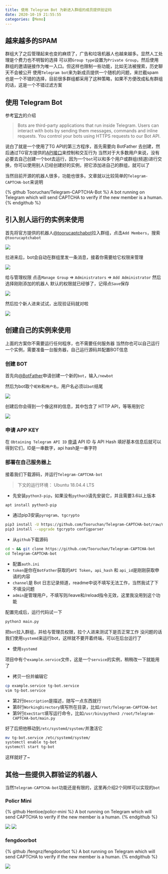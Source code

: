 ```yaml
---
title: 使用 Telegram Bot 为新进入群组的成员提供验证码
date: 2020-10-19 21:55:55
categories: [Memo]
---
```


## 越来越多的SPAM
群组大了之后管理起来也变的麻烦了，广告和垃圾机器人也越来越多。显然人工处理是个费力也不明智的选择
可以把`Group type`设置为`Private Group`，然后使用群组的邀请链接作为唯一入口。但这样也限制一些功能，比如无法被搜索，历史聊天不会被公开
使用`Telegram bot`来为新成员提供一个随机的问题，来拦截spam也是一个不错的选择，目前很多群组都采用了这种策略，如果不方便改成私有群组的话，这是一个不错过滤方案


## 使用 Telegram Bot

参考[官方](https://core.telegram.org/bots)的介绍

>Bots are third-party applications that run inside Telegram. Users can interact with bots by sending them messages, commands and inline requests. You control your bots using HTTPS requests to our Bot API.

说白了就是一个使用了TG API的第三方程序，首先需要向  BotFather 去创建，然后通过TG官方提供的[API接口](https://core.telegram.org/bots/api)来控制和交互行为
当然对于大多数用户来说，没有必要去自己创建一个bot去运行，因为一个`bot`可以和多个用户或群组(频道)进行交换，你可以使用别人已经创建好的实例，把它添加进自己的群组，就可以了

当然目前开源的机器人很多，功能也很多。文章就以比较简单的`Telegram-CAPTCHA-bot`来说明

{% github Tooruchan/Telegram-CAPTCHA-Bot  %}
A bot running on Telegram which will send CAPTCHA to verify if the new member is a human.
{% endgithub %}

## 引入别人运行的实例来使用

首先将官方提供的机器人[@toorucaptchabot](https://t.me/toorucaptchabot)拉入群组，点击`Add Members`，搜索`@toorucaptchabot`

![](https://img1.abyss.moe/2020/10/19/4ceeb52488739.jpg)

拉进来后，bot会自动在群组里发一条消息，接着你需要给它权限来管理

![](https://img1.abyss.moe/2020/10/19/21d1236459cc7.jpg)

给与管理权限
点击`Manage Group` => `Administrators` => `Add Administrator` 然后选择刚刚添加的机器人
默认的权限就已经够了，记得点`Save`保存

![](https://img1.abyss.moe/2020/10/19/f255b0d3f9934.jpg)

然后拉个新人进来试试，出现验证码就对啦

![](https://img1.abyss.moe/2020/10/19/e5a39765e2047.jpg)


## 创建自己的实例来使用

上面的方案你不需要运行任何程序，也不需要任何服务器
当然你也可以自己运行一个实例，需要准备一台服务器，自己运行源码并配置BOT信息

### 创建 BOT

首先向[@BotFather](https://t.me/botfather)申请创建一个新的`bot`，输入`/newbot`

然后为bot取个`昵称`和`用户名`，用户名必须以`bot`结尾

![](https://img1.abyss.moe/2020/10/19/52e650b13862e.jpg)


创建后你会得到一个像这样的信息，其中包含了 HTTP API，等等用到它

![](https://img1.abyss.moe/2020/10/19/f977b744de7b9.jpg)


### 申请 APP KEY

在 `Obtaining Telegram API ID` [申请](https://core.telegram.org/api/obtaining_api_id) API ID 与 API Hash
填好基本信息后就可以得到它们，ID是一串数字，api hash是一串字符

### 部署在自己服务器上

接着我们下载源码，并运行`Telegram-CAPTCHA-bot`

>下文的运行环境： Ubuntu 18.04.4 LTS

- 先安装`python3-pip`，如果没有`python3`请先安装它，并且需要3.6以上版本

```bash
apt install python3-pip
```

- 通过pip3安装`pyrogram`、`tgcrypto`

```bash
pip3 install -U https://github.com/Tooruchan/Telegram-CAPTCHA-bot/raw/master/pyrogram-asyncio.zip
pip3 install --upgrade tgcrypto configparser
```

- 从`github`下载源码

```bash
cd ~ && git clone https://github.com/Tooruchan/Telegram-CAPTCHA-bot 
cd Telegram-CAPTCHA-bot
```

- 配置`auth.ini`
 - `token`是你在`BotFather`获取的`API Token`，`api_hash` 和 `api_id`是刚刚获取申请的内容
 - `channel`是 Bot 日志记录频道，readme中说不填写无法工作，当然我试了下不填没问题
 - `admin`是管理用户，不填写则/leave和/reload指令无效，这里我没用到这个功能

配置完成后，运行代码试一下

```bash
python3 main.py
```

把`bot`拉入群组，并给与管理员权限，拉个人进来测试下是否正常工作
没问题的话我们使用`systemd`来运行bot，这样就不要开着终端，可以在后台运行了

- 使用`systemd`

项目中有个`example.service`文件，这是一个`service`的实例，稍稍改一下就能用了

- 拷贝一份并编辑它

```bash
cp example.service tg-bot.service
vim tg-bot.service
```


- 第2行`Description`是描述，随写一点东西就行
- 第8行`WorkingDirectory`填写所在目录，比如`/root/Telegram-CAPTCHA-bot`
- 第9行`ExecStart`填写运行命令，比如`/usr/bin/python3 /root/Telegram-CAPTCHA-bot/main.py`

好了后把他移动到`/etc/systemd/system/`并激活它

```bash
mv tg-bot.service /etc/systemd/system/
systemctl enable tg-bot
systemctl start tg-bot
```

这样就好了~

## 其他一些提供入群验证的机器人

当然`Telegram-CAPTCHA-bot`功能还是有限的，这里再介绍2个同样可以实现的`bot`

### Policr Mini

{% github Hentioe/policr-mini  %}
A bot running on Telegram which will send CAPTCHA to verify if the new member is a human.
{% endgithub %}

![](https://i.loli.net/2020/10/20/NRSd87AzjVnsm1G.jpg)
![](https://i.loli.net/2020/10/20/tWkuzK4cAyJpRbo.jpg)


### fengdoorbot

{% github /fengnz/fengdoorbot  %}
A bot running on Telegram which will send CAPTCHA to verify if the new member is a human.
{% endgithub %}

![](https://i.loli.net/2020/10/20/glSIp6L3MkbXKPj.jpg)
